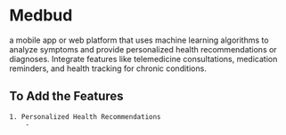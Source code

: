 # Medbud
a mobile app or web platform that uses machine learning algorithms to analyze symptoms and provide personalized health recommendations or diagnoses. Integrate features like telemedicine consultations, medication reminders, and health tracking for chronic conditions.
## To Add the Features
    1. Personalized Health Recommendations 
        - 